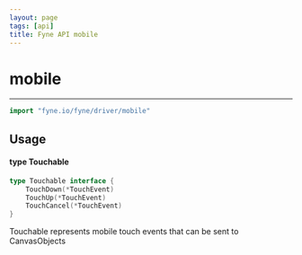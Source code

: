 ```yaml
---
layout: page
tags: [api]
title: Fyne API mobile
---
```


# mobile
---
```go
import "fyne.io/fyne/driver/mobile"
```

## Usage

#### type Touchable

```go
type Touchable interface {
	TouchDown(*TouchEvent)
	TouchUp(*TouchEvent)
	TouchCancel(*TouchEvent)
}
```

Touchable represents mobile touch events that can be sent to CanvasObjects
